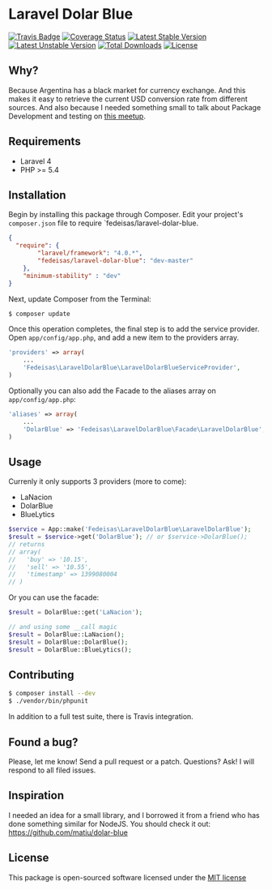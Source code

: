 Laravel Dolar Blue
==================

[![Travis Badge](https://secure.travis-ci.org/fedeisas/laravel-dolar-blue.png)](http://travis-ci.org/fedeisas/laravel-dolar-blue)
[![Coverage Status](https://coveralls.io/repos/fedeisas/laravel-dolar-blue/badge.png)](https://coveralls.io/r/fedeisas/laravel-dolar-blue)
[![Latest Stable Version](https://poser.pugx.org/fedeisas/laravel-dolar-blue/v/stable.png)](https://packagist.org/packages/fedeisas/laravel-dolar-blue)
[![Latest Unstable Version](https://poser.pugx.org/fedeisas/laravel-dolar-blue/v/unstable.png)](https://packagist.org/packages/fedeisas/laravel-dolar-blue)
[![Total Downloads](https://poser.pugx.org/fedeisas/laravel-dolar-blue/downloads.png)](https://packagist.org/packages/fedeisas/laravel-dolar-blue)
[![License](https://poser.pugx.org/fedeisas/laravel-dolar-blue/license.png)](https://packagist.org/packages/fedeisas/laravel-dolar-blue)

## Why?
Because Argentina has a black market for currency exchange. And this makes it easy to retrieve the current USD conversion rate from different sources. And also because I needed something small to talk about Package Development and testing on [this meetup](http://www.meetup.com/Laravel-Buenos-Aires/events/174574162/).

## Requirements
- Laravel 4
- PHP >= 5.4

## Installation
Begin by installing this package through Composer. Edit your project's `composer.json` file to require `fedeisas/laravel-dolar-blue.

```json
{
  "require": {
        "laravel/framework": "4.0.*",
        "fedeisas/laravel-dolar-blue": "dev-master"
    },
    "minimum-stability" : "dev"
}
```

Next, update Composer from the Terminal:
```bash
$ composer update
```

Once this operation completes, the final step is to add the service provider. Open `app/config/app.php`, and add a new item to the providers array.
```php
'providers' => array(
    ...
    'Fedeisas\LaravelDolarBlue\LaravelDolarBlueServiceProvider',
)
```

Optionally you can also add the Facade to the aliases array on `app/config/app.php`:
```php
'aliases' => array(
    ...
    'DolarBlue' => 'Fedeisas\LaravelDolarBlue\Facade\LaravelDolarBlue',
)
```

## Usage
Currenly it only supports 3 providers (more to come):

+ LaNacion
+ DolarBlue
+ BlueLytics

```php
$service = App::make('Fedeisas\LaravelDolarBlue\LaravelDolarBlue');
$result = $service->get('DolarBlue'); // or $service->DolarBlue();
// returns
// array(
//   'buy' => '10.15',
//   'sell' => '10.55',
//   'timestamp' => 1399080004
// )
```

Or you can use the facade:
```php
$result = DolarBlue::get('LaNacion');

// and using some __call magic
$result = DolarBlue::LaNacion();
$result = DolarBlue::DolarBlue();
$result = DolarBlue::BlueLytics();
```

## Contributing
```bash
$ composer install --dev
$ ./vendor/bin/phpunit
```
In addition to a full test suite, there is Travis integration.

## Found a bug?
Please, let me know! Send a pull request or a patch. Questions? Ask! I will respond to all filed issues.

## Inspiration
I needed an idea for a small library, and I borrowed it from a friend who has done something similar for NodeJS. You should check it out: https://github.com/matiu/dolar-blue

## License
This package is open-sourced software licensed under the [MIT license](http://opensource.org/licenses/MIT)
